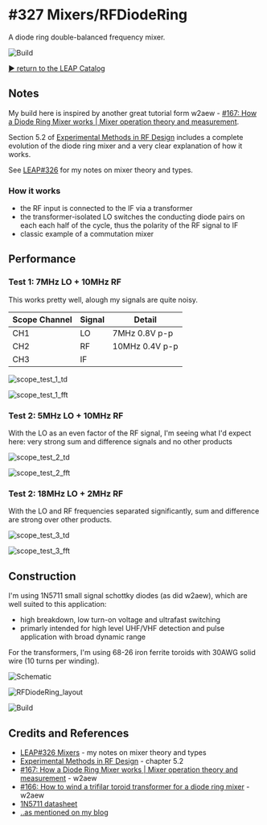 # #327 Mixers/RFDiodeRing

A diode ring double-balanced frequency mixer.

![Build](./assets/RFDiodeRing_build.jpg?raw=true)

[:arrow_forward: return to the LEAP Catalog](http://leap.tardate.com)

## Notes

My build here is inspired by another great tutorial form w2aew -
[#167: How a Diode Ring Mixer works | Mixer operation theory and measurement](https://www.youtube.com/watch?v=junuEwmQVQ8).

Section 5.2 of [Experimental Methods in RF Design](https://www.goodreads.com/book/show/2386153.Experimental_Methods_in_RF_Design)
includes a complete evolution of the diode ring mixer and a very clear explanation of how it works.

See [LEAP#326](../) for my notes on mixer theory and types.

### How it works

* the RF input is connected to the IF via a transformer
* the transformer-isolated LO switches the conducting diode pairs on each each half of the cycle, thus the polarity of the RF signal to IF
* classic example of a commutation mixer

## Performance

### Test 1: 7MHz LO + 10MHz RF

This works pretty well, alough my signals are quite noisy.

| Scope Channel | Signal | Detail         |
|---------------|--------|----------------|
| CH1           | LO     | 7MHz 0.8V p-p  |
| CH2           | RF     | 10MHz 0.4V p-p |
| CH3           | IF     |                |

![scope_test_1_td](./assets/scope_test_1_td.gif?raw=true)

![scope_test_1_fft](./assets/scope_test_1_fft.gif?raw=true)


### Test 2: 5MHz LO + 10MHz RF

With the LO as an even factor of the RF signal, I'm seeing what I'd expect here: very strong sum and difference signals and no other products

![scope_test_2_td](./assets/scope_test_2_td.gif?raw=true)

![scope_test_2_fft](./assets/scope_test_2_fft.gif?raw=true)


### Test 2: 18MHz LO + 2MHz RF

With the LO and RF frequencies separated significantly, sum and difference are strong over other products.

![scope_test_3_td](./assets/scope_test_3_td.gif?raw=true)

![scope_test_3_fft](./assets/scope_test_3_fft.gif?raw=true)


## Construction

I'm using 1N5711 small signal schottky diodes (as did w2aew), which are well suited to this application:

* high breakdown, low turn-on voltage and ultrafast switching
* primarly intended for high level UHF/VHF detection and pulse application with broad dynamic range

For the transformers, I'm using 68-26 iron ferrite toroids with 30AWG solid wire (10 turns per winding).

![Schematic](./assets/RFDiodeRing_schematic.jpg?raw=true)

![RFDiodeRing_layout](./assets/RFDiodeRing_layout.jpg?raw=true)

![Build](./assets/RFDiodeRing_build.jpg?raw=true)

## Credits and References
* [LEAP#326 Mixers](../) - my notes on mixer theory and types
* [Experimental Methods in RF Design](https://www.goodreads.com/book/show/2386153.Experimental_Methods_in_RF_Design) - chapter 5.2
* [#167: How a Diode Ring Mixer works | Mixer operation theory and measurement](https://www.youtube.com/watch?v=junuEwmQVQ8) - w2aew
* [#166: How to wind a trifilar toroid transformer for a diode ring mixer](https://www.youtube.com/watch?v=a8ViWS61hsU) - w2aew
* [1N5711 datasheet](http://www.futurlec.com/Diodes/1N5711.shtml)
* [..as mentioned on my blog](https://blog.tardate.com/2017/07/leap327-diode-ring-mixer.html)
